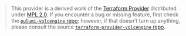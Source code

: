 > This provider is a derived work of the [Terraform Provider](https://github.com/terraform-providers/terraform-provider-volcengine)
> distributed under [MPL 2.0](https://www.mozilla.org/en-US/MPL/2.0/). If you encounter a bug or missing feature,
> first check the [`pulumi-volcengine` repo](https://github.com/pulumi/pulumi-xyz/issues); however, if that doesn't turn up anything,
> please consult the source [`terraform-provider-volcengine` repo](https://github.com/terraform-providers/terraform-provider-volcengine/issues).